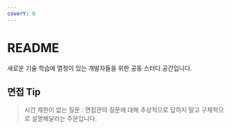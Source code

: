 ```yaml
---
coverY: 0
---
```


# README

새로운 기술 학습에 열정이 있는 개발자들을 위한 공동 스터디 공간입니다.

## 면접 Tip

> 시간 제한이 없는 질문 : 면접관의 질문에 대해 추상적으로 답하지 말고 구체적으로 설명해달라는 주문입니다.
